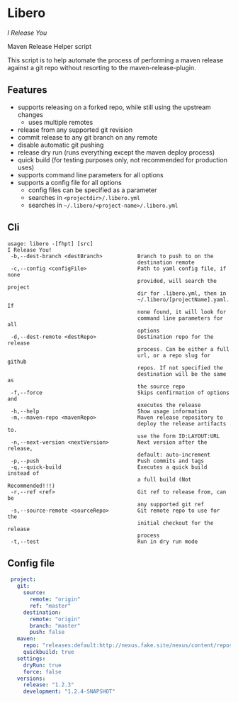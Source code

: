 # Libero
_I Release You_

Maven Release Helper script

This script is to help automate the process of performing a maven release against a git repo without resorting to the maven-release-plugin.

## Features

* supports releasing on a forked repo, while still using the upstream changes
  * uses multiple remotes
* release from any supported git revision
* commit release to any git branch on any remote
* disable automatic git pushing
* release dry run (runs everything except the maven deploy process)
* quick build (for testing purposes only, not recommended for production uses)
* supports command line parameters for all options
* supports a config file for all options
  * config files can be specified as a parameter
  * searches in `<projectdir>/.libero.yml`
  * searches in `~/.libero/<project-name>/.libero.yml`

## Cli

```man
usage: libero -[fhpt] [src]
I Release You!
 -b,--dest-branch <destBranch>           Branch to push to on the
                                         destination remote
 -c,--config <configFile>                Path to yaml config file, if none
                                         provided, will search the project
                                         dir for .libero.yml, then in
                                         ~/.libero/[projectName].yaml. If
                                         none found, it will look for
                                         command line parameters for all
                                         options
 -d,--dest-remote <destRepo>             Destination repo for the release
                                         process. Can be either a full
                                         url, or a repo slug for github
                                         repos. If not specified the
                                         destination will be the same as
                                         the source repo
 -f,--force                              Skips confirmation of options and
                                         executes the release
 -h,--help                               Show usage information
 -m,--maven-repo <mavenRepo>             Maven release repository to
                                         deploy the release artifacts to.
                                         use the form ID:LAYOUT:URL
 -n,--next-version <nextVersion>         Next version after the release,
                                         default: auto-increment
 -p,--push                               Push commits and tags
 -q,--quick-build                        Executes a quick build instead of
                                         a full build (Not Recommended!!!)
 -r,--ref <ref>                          Git ref to release from, can be
                                         any supported git ref
 -s,--source-remote <sourceRepo>         Git remote repo to use for the
                                         initial checkout for the release
                                         process
 -t,--test                               Run in dry run mode
```
 
## Config file

```yaml
 project:
   git:
     source:
       remote: "origin"
       ref: "master"
     destination:
       remote: "origin"
       branch: "master"
       push: false
   maven:
     repo: "releases:default:http://nexus.fake.site/nexus/content/repositories/releases/"
     quickbuild: true
   settings:
     dryRun: true
     force: false
   versions:
     release: "1.2.3"
     development: "1.2.4-SNAPSHOT"
```
